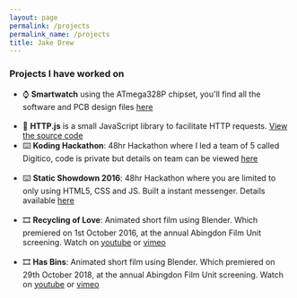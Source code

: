 ```yaml
---
layout: page
permalink: /projects
permalink_name: /projects
title: Jake Drew
---
```

### Projects I have worked on

- ⌚ **Smartwatch** using the ATmega328P chipset, you'll find all the software and PCB design files [here][smartwatch] <br><br>
- 🔗 **HTTP.js** is a small JavaScript library to facilitate HTTP requests. [View the source code][httpjs]
- ⌨️ **Koding Hackathon**: 48hr Hackathon where I led a team of 5 called Digitico, code is private but details on team can be viewed [here][koding] <br><br>
- ⌨️ **Static Showdown 2016**: 48hr Hackathon where you are limited to only using HTML5, CSS and JS. Built a instant messenger. Details available [here][ss16] <br><br>
- 🎞️ **Recycling of Love**: Animated short film using Blender. Which premiered on 1st October 2016, at the annual Abingdon Film Unit screening. Watch on [youtube][recyclingoflove] or [vimeo][recyclingoflovevimeo] <br><br>
- 🎞️ **Has Bins**: Animated short film using Blender. Which premiered on 29th October 2018, at the annual Abingdon Film Unit screening. Watch on [youtube][hasbins] or [vimeo][hasbinsvimeo] <br><br>

[smartwatch]: https://github.com/jakedrew/SmartWatch
[httpjs]: https://github.com/jakedrew/HTTP.js
[koding]: https://github.com/koding/global.hackathon
[ss16]: https://gist.github.com/limhenry/f51330aa29e427fcc4ff#file-ss16-webapp-md
[recyclingoflove]: https://youtu.be/Z50Cs3LgAEw
[recyclingoflovevimeo]: https://vimeo.com/193466360
[hasbins]: https://youtu.be/XOawnRV5c-w
[hasbinsvimeo]: https://youtu.be/XOawnRV5c-w
